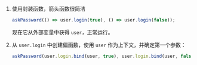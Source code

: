 

1. 使用封装函数，箭头函数很简洁

    ```js 
    askPassword(() => user.login(true), () => user.login(false)); 
    ```

    现在它从外部变量中获得 `user`，正常运行。

2. 从 `user.login` 中创建偏函数，使用 `user` 作为上下文，并确定第一个参数：


    ```js 
    askPassword(user.login.bind(user, true), user.login.bind(user, false)); 
    ```
